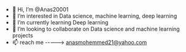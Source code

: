 - 👋 Hi, I’m @Anas20001
- 👀 I’m interested in Data science, machine learning, deep learning  
- 🌱 I’m currently learning Deep learning
- 💞️ I’m looking to collaborate on Data science and machine learning projects 
- 📫 reach me -----> anasmohemmed21@yahoo.com

<!---
Anas20001/Anas20001 is a ✨ special ✨ repository because its `README.md` (this file) appears on your GitHub profile.
You can click the Preview link to take a look at your changes.
--->
